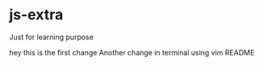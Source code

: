 # js-extra

Just for learning purpose

hey this is the first change
Another change in terminal using vim README
